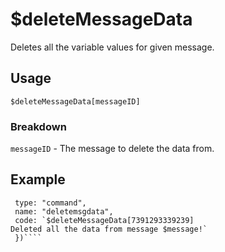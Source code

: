 # $deleteMessageData
Deletes all the variable values for given message.


## Usage
`$deleteMessageData[messageID]`


### Breakdown
`messageID` - The message to delete the data from. 


## Example
```bot.command({
 type: "command",
 name: "deletemsgdata",
 code: `$deleteMessageData[7391293339239]
Deleted all the data from message $message!`
 })````
